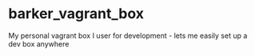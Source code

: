 # barker_vagrant_box
My personal vagrant box I user for development - lets me easily set up a dev box anywhere
